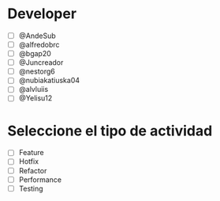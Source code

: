 # Developer
- [ ] @AndeSub
- [ ] @alfredobrc
- [ ] @bgap20
- [ ] @Juncreador
- [ ] @nestorg6
- [ ] @nubiakatiuska04
- [ ] @alvluiis
- [ ] @Yelisu12

# Seleccione el tipo de actividad
- [ ] Feature
- [ ] Hotfix
- [ ] Refactor
- [ ] Performance
- [ ] Testing
